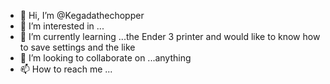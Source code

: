 - 👋 Hi, I’m @Kegadathechopper
- 👀 I’m interested in ...
- 🌱 I’m currently learning ...the Ender 3 printer and would like to know how to save settings and the like
- 💞️ I’m looking to collaborate on ...anything
- 📫 How to reach me ...

<!---
Kegadathechopper/Kegadathechopper is a ✨ special ✨ repository because its `README.md` (this file) appears on your GitHub profile.
You can click the Preview link to take a look at your changes.
--->
